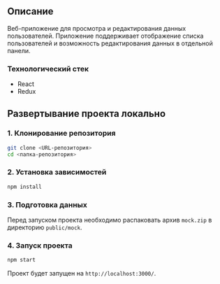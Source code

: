 ## Описание

Веб-приложение для просмотра и редактирования данных пользователей. Приложение поддерживает отображение списка пользователей и возможность редактирования данных в отдельной панели.

### Технологический стек
- React
- Redux

## Развертывание проекта локально

### 1. Клонирование репозитория
```sh
git clone <URL-репозитория>
cd <папка-репозитория>
```

### 2. Установка зависимостей
```sh
npm install
```

### 3. Подготовка данных
Перед запуском проекта необходимо распаковать архив `mock.zip` в директорию `public/mock`.

### 4. Запуск проекта
```sh
npm start
```

Проект будет запущен на `http://localhost:3000/`.
